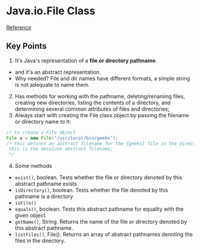 # Java.io.File Class

[Reference](https://www.geeksforgeeks.org/file-class-in-java/)  

## Key Points
1. It's Java's representation of a **file or directory pathname**.
 - and it's an abstract representation.
 - Why needed? File and dir names have different formats, a simple string is not adequate to name them.
2. Has methods for working with the pathname, deleting/renaming files, creating new directories, listing the contents of a directory, and determining several common attributes of files and directories;
3. Always start with creating the File class object by passing the filename or directory name to it:
```java
// to create a File object
File a = new File("/usr/local/bin/geeks");
/* this defines an abstract filename for the {geeks} file in the directory {/usr/local/bin/}
 this is the absolute abstract filename;
 */
```
4. Some methods
- `exist()`, boolean. Tests whether the file or directory denoted by this abstract pathname exists. 
- `isDirectory()`, boolean. Tests whether the file denoted by this pathname is a directory
- `isFile()`
- `equals()`, boolean. Tests this abstract pathname for equality with the given object.
- `getName()`, String. Returns the name of the file or directory denoted by this abstract pathname.
- `listFiles()`, File(). Returns an array of abstract pathnames denoting the files in the directory.